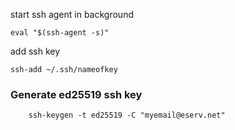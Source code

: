start ssh agent in background

```
eval "$(ssh-agent -s)"
```

add ssh key

```
ssh-add ~/.ssh/nameofkey
```

### Generate ed25519 ssh key

```
    ssh-keygen -t ed25519 -C "myemail@eserv.net"
```
